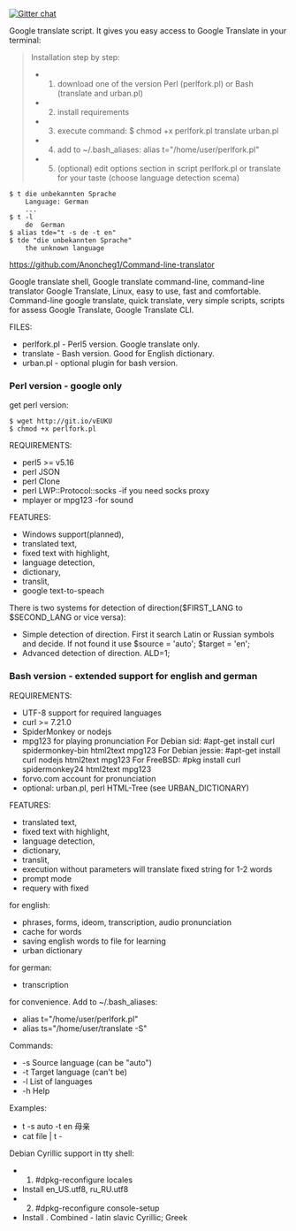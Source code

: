 [![Gitter chat](https://badges.gitter.im/cli/sonews.png)](https://gitter.im/Anoncheg1/Command-line-translator)

Google translate script. It gives you easy access to Google Translate in your terminal:

>Installation step by step:
>- 1) download one of the version Perl (perlfork.pl) or Bash (translate and urban.pl)
>- 2) install requirements
>- 3) execute command: $ chmod +x perlfork.pl translate urban.pl
>- 4) add to ~/.bash_aliases: alias t="/home/user/perlfork.pl"
>- 5) (optional) edit options section in script perlfork.pl or translate for your taste (choose language detection scema)

```
$ t die unbekannten Sprache
	Language: German
	...
$ t -l
	de	German
$ alias tde="t -s de -t en"
$ tde "die unbekannten Sprache"
	the unknown language
```

https://github.com/Anoncheg1/Command-line-translator

Google translate shell, Google translate command-line, command-line translator Google Translate, Linux, easy to use, fast and comfortable.
Command-line google translate, quick translate, very simple scripts, scripts for assess Google Translate, Google Translate CLI.

FILES:
- perlfork.pl - Perl5 version. Google translate only.
- translate - Bash version. Good for English dictionary.
- urban.pl - optional plugin for bash version.

### Perl version - google only
get perl version:

    $ wget http://git.io/vEUKU
    $ chmod +x perlfork.pl

REQUIREMENTS:
- perl5 >= v5.16
- perl JSON
- perl Clone
- perl LWP::Protocol::socks -if you need socks proxy
- mplayer or mpg123 -for sound

FEATURES:
  - Windows support(planned),
  - translated text,
  - fixed text with highlight,
  - language detection,
  - dictionary,
  - translit,
  - google text-to-speach

There is two systems for detection of direction($FIRST_LANG to $SECOND_LANG or vice versa):
- Simple detection of direction. First it search Latin or Russian symbols and decide. If not found it use $source = 'auto'; $target = 'en';
- Advanced detection of direction. ALD=1;

###  Bash version - extended support for english and german

REQUIREMENTS:
- UTF-8 support for required languages
- curl >= 7.21.0
- SpiderMonkey or nodejs
- mpg123 for playing pronunciation
For Debian sid: #apt-get install curl spidermonkey-bin html2text mpg123
For Debian jessie: #apt-get install curl nodejs html2text mpg123
For FreeBSD: #pkg install curl spidermonkey24 html2text mpg123
- forvo.com account for pronunciation
- optional: urban.pl, perl HTML-Tree (see URBAN_DICTIONARY)

FEATURES:
  - translated text,
  - fixed text with highlight,
  - language detection,
  - dictionary,
  - translit,
  - execution without parameters will translate fixed string for 1-2 words
  - prompt mode
  - requery with fixed
  
for english: 
- phrases, forms, ideom, transcription, audio pronunciation
- cache for words
- saving english words to file for learning
- urban dictionary

for german:
- transcription

for convenience. Add to ~/.bash_aliases:
- alias t="/home/user/perlfork.pl"
- alias ts="/home/user/translate -S"

Commands:
- -s Source language (can be "auto")
- -t Target language (can't be)
- -l List of languages
- -h Help

Examples:
- t -s auto -t en 母亲
- cat file | t -

Debian Cyrillic support in tty shell:
- 1)	#dpkg-reconfigure locales
- Install en_US.utf8, ru_RU.utf8
- 2)  #dpkg-reconfigure console-setup
- Install . Combined - latin slavic Cyrillic; Greek